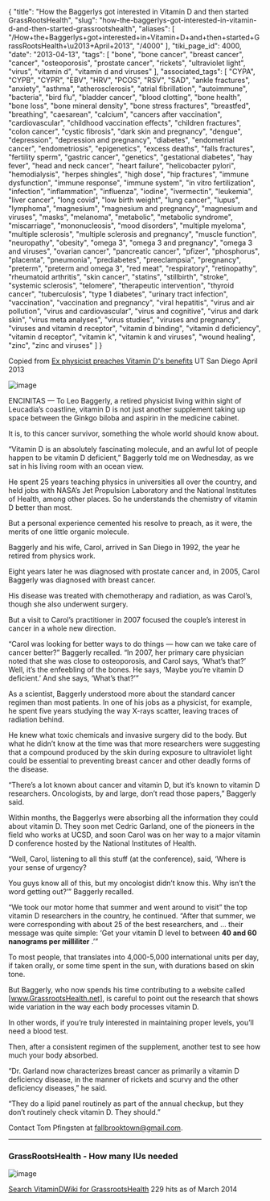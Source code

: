 {
    "title": "How the Baggerlys got interested in Vitamin D and then started GrassRootsHealth",
    "slug": "how-the-baggerlys-got-interested-in-vitamin-d-and-then-started-grassrootshealth",
    "aliases": [
        "/How+the+Baggerlys+got+interested+in+Vitamin+D+and+then+started+GrassRootsHealth+\u2013+April+2013",
        "/4000"
    ],
    "tiki_page_id": 4000,
    "date": "2013-04-13",
    "tags": [
        "bone",
        "bone cancer",
        "breast cancer",
        "cancer",
        "osteoporosis",
        "prostate cancer",
        "rickets",
        "ultraviolet light",
        "virus",
        "vitamin d",
        "vitamin d and viruses"
    ],
    "associated_tags": [
        "CYPA",
        "CYPB",
        "CYPR",
        "EBV",
        "HRV",
        "PCOS",
        "RSV",
        "SAD",
        "ankle fractures",
        "anxiety",
        "asthma",
        "atherosclerosis",
        "atrial fibrillation",
        "autoimmune",
        "bacteria",
        "bird flu",
        "bladder cancer",
        "blood clotting",
        "bone health",
        "bone loss",
        "bone mineral density",
        "bone stress fractures",
        "breastfed",
        "breathing",
        "caesarean",
        "calcium",
        "cancers after vaccination",
        "cardiovascular",
        "childhood vaccination effects",
        "children fractures",
        "colon cancer",
        "cystic fibrosis",
        "dark skin and pregnancy",
        "dengue",
        "depression",
        "depression and pregnancy",
        "diabetes",
        "endometrial cancer",
        "endometriosis",
        "epigenetics",
        "excess deaths",
        "falls fractures",
        "fertility sperm",
        "gastric cancer",
        "genetics",
        "gestational diabetes",
        "hay fever",
        "head and neck cancer",
        "heart failure",
        "helicobacter pylori",
        "hemodialysis",
        "herpes shingles",
        "high dose",
        "hip fractures",
        "immune dysfunction",
        "immune response",
        "immune system",
        "in vitro fertilization",
        "infection",
        "inflammation",
        "influenza",
        "iodine",
        "ivermectin",
        "leukemia",
        "liver cancer",
        "long covid",
        "low birth weight",
        "lung cancer",
        "lupus",
        "lymphoma",
        "magnesium",
        "magnesium and pregnancy",
        "magnesium and viruses",
        "masks",
        "melanoma",
        "metabolic",
        "metabolic syndrome",
        "miscarriage",
        "mononucleosis",
        "mood disorders",
        "multiple myeloma",
        "multiple sclerosis",
        "multiple sclerosis and pregnancy",
        "muscle function",
        "neuropathy",
        "obesity",
        "omega 3",
        "omega 3 and pregnancy",
        "omega 3 and viruses",
        "ovarian cancer",
        "pancreatic cancer",
        "pfizer",
        "phosphorus",
        "placenta",
        "pneumonia",
        "prediabetes",
        "preeclampsia",
        "pregnancy",
        "preterm",
        "preterm and omega 3",
        "red meat",
        "respiratory",
        "retinopathy",
        "rheumatoid arthritis",
        "skin cancer",
        "statins",
        "stillbirth",
        "stroke",
        "systemic sclerosis",
        "telomere",
        "therapeutic intervention",
        "thyroid cancer",
        "tuberculosis",
        "type 1 diabetes",
        "urinary tract infection",
        "vaccination",
        "vaccination and pregnancy",
        "viral hepatitis",
        "virus and air pollution",
        "virus and cardiovascular",
        "virus and cognitive",
        "virus and dark skin",
        "virus meta analyses",
        "virus studies",
        "viruses and pregnancy",
        "viruses and vitamin d receptor",
        "vitamin d binding",
        "vitamin d deficiency",
        "vitamin d receptor",
        "vitamin k",
        "vitamin k and viruses",
        "wound healing",
        "zinc",
        "zinc and viruses"
    ]
}


Copied from [Ex physicist preaches Vitamin D's benefits](http://www.utsandiego.com/news/2013/apr/12/vitamin-d-advocate-puts-science-to-use/) UT San Diego April 2013

<img src="https://d378j1rmrlek7x.cloudfront.net/attachments/jpeg/baggerly.jpg" alt="image">

ENCINITAS — To Leo Baggerly, a retired physicist living within sight of Leucadia’s coastline, vitamin D is not just another supplement taking up space between the Ginkgo biloba and aspirin in the medicine cabinet.

It is, to this cancer survivor, something the whole world should know about.

“Vitamin D is an absolutely fascinating molecule, and an awful lot of people happen to be vitamin D deficient,” Baggerly told me on Wednesday, as we sat in his living room with an ocean view.

He spent 25 years teaching physics in universities all over the country, and held jobs with NASA’s Jet Propulsion Laboratory and the National Institutes of Health, among other places. So he understands the chemistry of vitamin D better than most.

But a personal experience cemented his resolve to preach, as it were, the merits of one little organic molecule.

Baggerly and his wife, Carol, arrived in San Diego in 1992, the year he retired from physics work.

Eight years later he was diagnosed with prostate cancer and, in 2005, Carol Baggerly was diagnosed with breast cancer.

His disease was treated with chemotherapy and radiation, as was Carol’s, though she also underwent surgery.

But a visit to Carol’s practitioner in 2007 focused the couple’s interest in cancer in a whole new direction.

“Carol was looking for better ways to do things — how can we take care of cancer better?” Baggerly recalled. “In 2007, her primary care physician noted that she was close to osteoporosis, and Carol says, ‘What’s that?’ Well, it’s the enfeebling of the bones. He says, ‘Maybe you’re vitamin D deficient.’ And she says, ‘What’s that?’”

As a scientist, Baggerly understood more about the standard cancer regimen than most patients. In one of his jobs as a physicist, for example, he spent five years studying the way X-rays scatter, leaving traces of radiation behind.

He knew what toxic chemicals and invasive surgery did to the body. But what he didn’t know at the time was that more researchers were suggesting that a compound produced by the skin during exposure to ultraviolet light could be essential to preventing breast cancer and other deadly forms of the disease.

“There’s a lot known about cancer and vitamin D, but it’s known to vitamin D researchers. Oncologists, by and large, don’t read those papers,” Baggerly said.

Within months, the Baggerlys were absorbing all the information they could about vitamin D. They soon met Cedric Garland, one of the pioneers in the field who works at UCSD, and soon Carol was on her way to a major vitamin D conference hosted by the National Institutes of Health.

“Well, Carol, listening to all this stuff (at the conference), said, ‘Where is your sense of urgency? 

You guys know all of this, but my oncologist didn’t know this. Why isn’t the word getting out?’” Baggerly recalled.

“We took our motor home that summer and went around to visit” the top vitamin D researchers in the country, he continued. “After that summer, we were corresponding with about 25 of the best researchers, and … their message was quite simple: ‘Get your vitamin D level to between  **40 and 60 nanograms per milliliter** .’” 

To most people, that translates into 4,000-5,000 international units per day, if taken orally, or some time spent in the sun, with durations based on skin tone.

But Baggerly, who now spends his time contributing to a website called <span>[www.GrassrootsHealth.net]</span>, is careful to point out the research that shows wide variation in the way each body processes vitamin D.

In other words, if you’re truly interested in maintaining proper levels, you’ll need a blood test. 

Then, after a consistent regimen of the supplement, another test to see how much your body absorbed.

“Dr. Garland now characterizes breast cancer as primarily a vitamin D deficiency disease, in the manner of rickets and scurvy and the other deficiency diseases,” he said.

“They do a lipid panel routinely as part of the annual checkup, but they don’t routinely check vitamin D. They should.”

Contact Tom Pfingsten at fallbrooktown@gmail.com.

---

### GrassRootsHealth - How many IUs needed

<img src="/attachments/d3.mock.jpg" alt="image">

[Search VitaminDWiki for GrassrootsHealth](https://www.VitaminDWiki.com/Search+Results?hl=en&oe=UTF-8&ie=UTF-8&btnG=Google+Search&googles.x=0&googles.y=0&q=grassrootshealth&domains=VitaminDWiki.com&sitesearch=VitaminDWiki.com) 229 hits as of March 2014